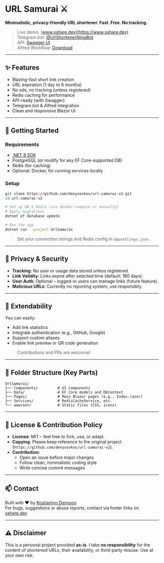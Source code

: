 # URL Samurai ⚔️

**Minimalistic, privacy-friendly URL shortener. Fast. Free. No tracking.**

> Live demo: [www.sshare.dev](https://www.sshare.dev)  
> Telegram bot: [@UrlShortenerNinjaBot](https://t.me/UrlShortenerNinjaBot)  
> API: [Swagger UI](https://www.twik.cc/swagger/index.html)  
> Alfred Workflow: [Download](https://github.com/denysovkos/shorten-url-alfred-workflow/releases/tag/v1.0)
---

## ✨ Features

- Blazing-fast short link creation
- URL expiration (1 day to 6 months)
- No ads, no tracking (unless registered)
- Redis caching for performance
- API-ready (with Swagger)
- Telegram bot & Alfred integration
- Clean and responsive Blazor UI

---

## 🚀 Getting Started

### Requirements

- [.NET 8 SDK](https://dotnet.microsoft.com/)
- PostgreSQL (or modify for any EF Core-supported DB)
- Redis (for caching)
- Optional: Docker, for running services locally

### Setup

```bash
git clone https://github.com/denysovkos/url-samurai-v2.git
cd url-samurai-v2

# Set up DB & Redis (via docker-compose or manually)
# Apply migrations
dotnet ef database update

# Run the app
dotnet run --project UrlSamurai
```

> Set your connection strings and Redis config in `appsettings.json`.

---

## 🔐 Privacy & Security

- **Tracking**: No user or usage data stored unless registered.
- **Link Validity**: Links expire after selected time (default: 180 days).
- **User Auth**: Optional – logged-in users can manage links (future feature).
- **Malicious URLs**: Currently no reporting system; use responsibly.

---

## 🧩 Extendability

You can easily:

- Add link statistics
- Integrate authentication (e.g., GitHub, Google)
- Support custom aliases
- Enable link preview or QR code generation

> Contributions and PRs are welcome!

---

## 🔄 Folder Structure (Key Parts)

```
UrlSamurai/
├── Components/         # UI components
├── Data/               # EF Core models and DbContext
├── Pages/              # Main Blazor pages (e.g., Index.razor)
├── Services/           # RedisCacheService, etc.
└── wwwroot/            # Static files (CSS, icons)
```

---

## 📜 License & Contribution Policy

- **License**: MIT – feel free to fork, use, or adapt.
- **Copying**: Please keep reference to the original project (`https://github.com/denysovkos/url-samurai-v2`).
- **Contribution**:
  - Open an issue before major changes
  - Follow clean, minimalistic coding style
  - Write concise commit messages

---

## 📫 Contact

Built with ❤️ by [Kostiantyn Denysov](https://www.denysov.me)  
For bugs, suggestions or abuse reports, contact via footer links on [sshare.dev](https://www.sshare.dev)

---

## ⚠️ Disclaimer

This is a personal project provided **as-is**. I take **no responsibility** for the content of shortened URLs, their availability, or third-party misuse. Use at your own risk.
